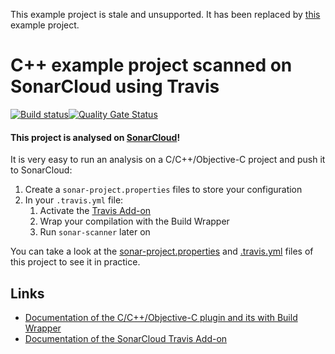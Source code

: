 This example project is stale and unsupported. It has been replaced by [this](https://github.com/sonarsource-cfamily-examples) example project.

# C++ example project scanned on SonarCloud using Travis

[![Build status](https://travis-ci.org/SonarSource/sonarcloud_example_cpp-xcodebuild-macos-travis.svg?branch=master)](https://travis-ci.org/SonarSource/sonarcloud_example_cpp-xcodebuild-macos-travis)[![Quality Gate Status](https://sonarcloud.io/api/project_badges/measure?project=sonarcloud_example_cpp-xcodebuild-macos-travis&metric=alert_status)](https://sonarcloud.io/dashboard?id=sonarcloud_example_cpp-xcodebuild-macos-travis)

#### This project is analysed on [SonarCloud](https://sonarcloud.io)!

It is very easy to run an analysis on a C/C++/Objective-C project and push it to SonarCloud:

1. Create a `sonar-project.properties` files to store your configuration
2. In your `.travis.yml` file:
   1. Activate the [Travis Add-on](https://docs.travis-ci.com/user/sonarcloud/)
   2. Wrap your compilation with the Build Wrapper
   3. Run `sonar-scanner` later on

You can take a look at the
[sonar-project.properties](https://github.com/SonarSource/sonarcloud_example_cpp-xcodebuild-macos-travis/blob/master/sonar-project.properties)
and
[.travis.yml](https://github.com/SonarSource/sonarcloud_example_cpp-xcodebuild-macos-travis/blob/master/.travis.yml)
files of this project to see it in practice.

## Links

- [Documentation of the C/C++/Objective-C plugin and its with Build Wrapper](http://docs.sonarqube.org/x/pwAv)
- [Documentation of the SonarCloud Travis Add-on](https://docs.travis-ci.com/user/sonarcloud/)
